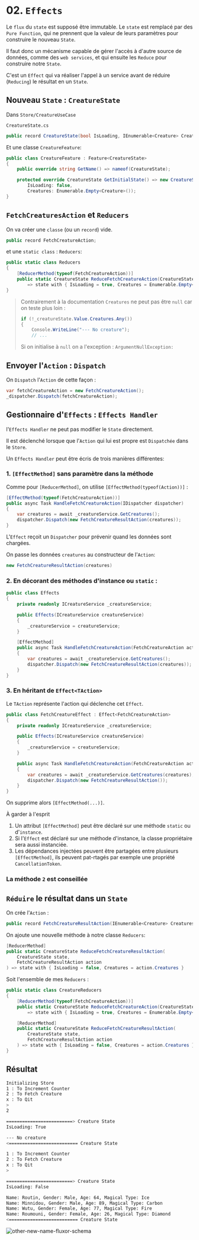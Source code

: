 # 02. `Effects`

Le `flux` du `state` est supposé être immutable. Le `state` est remplacé par des `Pure Function`, qui ne prennent que la valeur de leurs paramètres pour construire le nouveau `State`.

Il faut donc un mécanisme capable de gérer l'accès à d'autre source de données, comme des `web services`, et qui ensuite les `Reduce` pour construire notre `State`.

C'est un `Effect` qui va réaliser l'appel à un service avant de réduire (`Reducing`) le résultat en un `State`.



## Nouveau `State` : `CreatureState`

Dans `Store/CreatureUseCase`

`CreatureState.cs`

```cs
public record CreatureState(bool IsLoading, IEnumerable<Creature> Creatures);
```

Et une classe `CreatureFeature`:

```cs
public class CreatureFeature : Feature<CreatureState>
{
    public override string GetName() => nameof(CreatureState);

    protected override CreatureState GetInitialState() => new CreatureState(
        IsLoading: false,
        Creatures: Enumerable.Empty<Creature>());
}
```



## `FetchCreaturesAction` et `Reducers`

On va créer une `classe` (ou un `record`) vide.

```cs
public record FetchCreatureAction;
```

et une `static class` : `Reducers`:

```cs
public static class Reducers
{
    [ReducerMethod(typeof(FetchCreatureAction))]
    public static CreatureState ReduceFetchCreatureAction(CreatureState state) 
        => state with { IsLoading = true, Creatures = Enumerable.Empty<Creature>() }
}
```

> Contrairement à la documentation `Creatures` ne peut pas être `null` car on teste plus loin :
>
> ```cs
> if (!_creatureState.Value.Creatures.Any())
> {
>     Console.WriteLine("--- No creature");
>     // ...
> ```
>
> Si on initialise à `null` on a l'exception : `ArgumentNullException:`

## Envoyer l'`Action` : `Dispatch`

On `Dispatch` l'`Action` de cette façon :

```cs
var fetchCreatureAction = new FetchCreatureAction();
_dispatcher.Dispatch(fetchCreatureAction);
```



## Gestionnaire d'`Effects` : `Effects Handler`

l'`Effects Handler` ne peut pas modifier le `State` directement.

Il est déclenché lorsque que l'`Action` qui lui est propre est `Dispatchée` dans le `Store`.

Un `Effects Handler` peut être écris de trois manières différentes:



### 1.  `[EffectMethod]` sans paramètre dans la méthode

Comme pour `[ReducerMethod]`, on utilise `[EffectMethod(typeof(Action))]` :

```cs
[EffectMethod(typeof(FetchCreatureAction))]
public async Task HandleFetchCreatureAction(IDispatcher dispatcher)
{
    var creatures = await _creatureService.GetCreatures();
    dispatcher.Dispatch(new FetchCreatureResultAction(creatures));
}
```

L'`Effect` reçoit un `Dispatcher` pour prévenir quand les données sont chargées.

On passe les données `creatures` au constructeur de l'`Action`:

```cs
new FetchCreatureResultAction(creatures)
```



### 2. En décorant des méthodes d'instance ou `static` :

```cs
public class Effects
{
    private readonly ICreatureService _creatureService;

    public Effects(ICreatureService creatureService)
    {
        _creatureService = creatureService;
    }

    [EffectMethod]
    public async Task HandleFetchCreatureAction(FetchCreatureAction action, IDispatcher dispatcher)
    {
        var creatures = await _creatureService.GetCreatures();
        dispatcher.Dispatch(new FetchCreatureResultAction(creatures));
    }
}
```



### 3. En héritant de `Effect<TAction>`

Le `TAction` représente l'action qui déclenche cet `Effect`.

```cs
public class FetchCreatureEffect : Effect<FetchCreatureAction>
{
    private readonly ICreatureService _creatureService;

    public Effects(ICreatureService creatureService)
    {
        _creatureService = creatureService;
    }

    public async Task HandleFetchCreatureAction(FetchCreatureAction action, IDispatcher dispatcher)
    {
        var creatures = await _creatureService.GetCreatures(creatures);
        dispatcher.Dispatch(new FetchCreatureResultAction());
    }
}
```

On supprime alors `[EffectMethod(...)]`.

À garder à l'esprit

1. Un attribut `[EffectMethod]` peut être déclaré sur une méthode `static` ou d'`instance`.
2. Si I'`Effect` est déclaré sur une méthode d'instance, la classe propriétaire sera aussi instanciée.
3. Les dépendances injectées peuvent être partagées entre plusieurs `[EffectMethod]`, ils peuvent pat-rtagés par exemple une propriété `CancellationToken`.

### La méthode `2` est conseillée



## `Réduire` le résultat dans un `State`

On crée l'`Action` :

```cs
public record FetchCreatureResultAction(IEnumerable<Creature> Creatures);
```

On ajoute une nouvelle méthode à notre classe `Reducers`:

```cs
[ReducerMethod]
public static CreatureState ReduceFetchCreatureResultAction(
	CreatureState state,
    FetchCreatureResultAction action
) => state with { IsLoading = false, Creatures = action.Creatures }
```

Soit l'ensemble de mes `Reducers` :

```cs
public static class CreatureReducers
{
    [ReducerMethod(typeof(FetchCreatureAction))]
    public static CreatureState ReduceFetchCreatureAction(CreatureState state)
        => state with { IsLoading = true, Creatures = Enumerable.Empty<Creature>() };

    [ReducerMethod]
    public static CreatureState ReduceFetchCreatureResultAction(
        CreatureState state,
        FetchCreatureResultAction action
    ) => state with { IsLoading = false, Creatures = action.Creatures };
}
```



## Résultat

```bash
Initializing Store
1 : To Increment Counter
2 : To Fetch Creature
x : To Qit
> 
2

=========================> Creature State
IsLoading: True

--- No creature
<========================== Creature State

1 : To Increment Counter
2 : To Fetch Creature
x : To Qit
> 

=========================> Creature State
IsLoading: False

Name: Routin, Gender: Male, Age: 64, Magical Type: Ice
Name: Minnidou, Gender: Male, Age: 89, Magical Type: Carbon
Name: Wutu, Gender: Female, Age: 77, Magical Type: Fire
Name: Roumouni, Gender: Female, Age: 26, Magical Type: Diamond
<========================== Creature State
```

<img src="assets/other-new-name-fluxor-schema.png" alt="other-new-name-fluxor-schema" />







